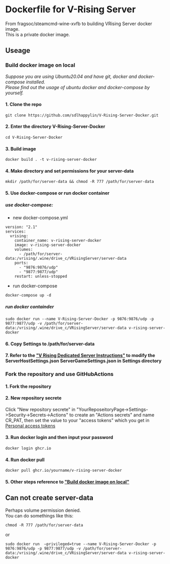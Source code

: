 # Dockerfile for V-Rising Server  
From fragsoc/steamcmd-wine-xvfb to building VRising Server docker image.  
This is a private docker image.  
## Useage  
### Build docker image on local  
*Suppose you are using Ubuntu20.04 and have git, docker and docker-compose installed.*  
*Please find out the usage of ubuntu docker and docker-compose by yourself.*  
#### 1. Clone the repo  
    git clone https://github.com/sdlhappylin/V-Rising-Server-Docker.git
#### 2. Enter the directory V-Rising-Server-Docker  
    cd V-Rising-Server-Docker
#### 3. Build image  
    docker build . -t v-rising-server-docker
#### 4. Make directory and set permissions for your server-data  
```
mkdir /path/for/server-data && chmod -R 777 /path/for/server-data
```  
#### 5. Use docker-compose or run docker container  
#####  use docker-compose:  
* new docker-compose.yml  
```
version: "2.1"
services: 
  vrising: 
    container_name: v-rising-server-docker
    image: v-rising-server-docker
    volumes: 
      - /path/for/server-data:/vrising/.wine/drive_c/VRisingServer/server-data
    ports: 
      - "9876:9876/udp"
      - "9877:9877/udp"
    restart: unless-stopped
```  
* run docker-compose  
```
docker-compose up -d
```  
##### run docker containder  
    sudo docker run --name V-Rising-Server-Docker -p 9876:9876/udp -p 9877:9877/udp -v /path/for/server-data:/vrising/.wine/drive_c/VRisingServer/server-data v-rising-server-docker
#### 6. Copy Settings to /path/for/server-data  
#### 7. Refer to the ["V Rising Dedicated Server Instructions"](https://github.com/StunlockStudios/vrising-dedicated-server-instructions)  to modify the ServerHostSettings.json ServerGameSettings.json in Settings directory  
### Fork the repository and use GitHubActions  
#### 1. Fork the repository  
#### 2. New repository secrete  
Click "New repository secrete" in "YourReposeitoryPage->Settings->Security->Secrets->Actions" to create an "Actions secrets" and name CR_PAT, then set the value to your "access tokens" which you get in [Personal access tokens](https://github.com/settings/tokens)  
#### 3. Run docker login and then input your password  
    docker login ghcr.io
#### 4. Run docker pull  
    docker pull ghcr.io/yourname/v-rising-server-docker
#### 5. Other steps reference to ["Build docker image on local"](#build-docker-image-on-local)  
## Can not create server-data  
Perhaps volume permission denied.  
You can do somethings like this:  
```
chmod -R 777 /path/for/server-data
```  
or  
```
sudo docker run  –privileged=true --name V-Rising-Server-Docker -p 9876:9876/udp -p 9877:9877/udp -v /path/for/server-data:/vrising/.wine/drive_c/VRisingServer/server-data v-rising-server-docker
```  
